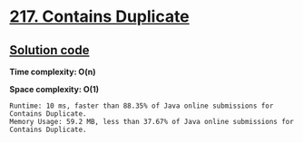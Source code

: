 # [217. Contains Duplicate](https://leetcode.com/problems/contains-duplicate/)

## [Solution code](https://github.com/alexengrig/leetcode/blob/main/src/main/java/dev/alexengrig/leetcode/_11_container_with_most_water/Solution.java)

**Time complexity: O(n)**

**Space complexity: O(1)**

```
Runtime: 10 ms, faster than 88.35% of Java online submissions for Contains Duplicate.
Memory Usage: 59.2 MB, less than 37.67% of Java online submissions for Contains Duplicate.
```
